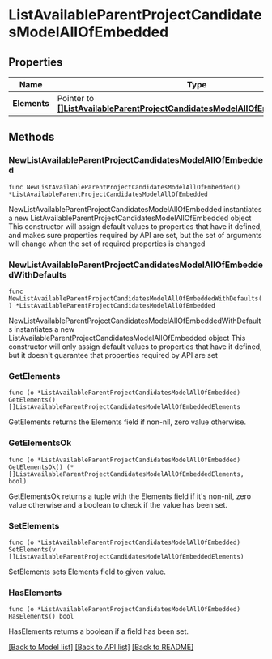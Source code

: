 # ListAvailableParentProjectCandidatesModelAllOfEmbedded

## Properties

Name | Type | Description | Notes
------------ | ------------- | ------------- | -------------
**Elements** | Pointer to [**[]ListAvailableParentProjectCandidatesModelAllOfEmbeddedElements**](ListAvailableParentProjectCandidatesModelAllOfEmbeddedElements.md) |  | [optional] 

## Methods

### NewListAvailableParentProjectCandidatesModelAllOfEmbedded

`func NewListAvailableParentProjectCandidatesModelAllOfEmbedded() *ListAvailableParentProjectCandidatesModelAllOfEmbedded`

NewListAvailableParentProjectCandidatesModelAllOfEmbedded instantiates a new ListAvailableParentProjectCandidatesModelAllOfEmbedded object
This constructor will assign default values to properties that have it defined,
and makes sure properties required by API are set, but the set of arguments
will change when the set of required properties is changed

### NewListAvailableParentProjectCandidatesModelAllOfEmbeddedWithDefaults

`func NewListAvailableParentProjectCandidatesModelAllOfEmbeddedWithDefaults() *ListAvailableParentProjectCandidatesModelAllOfEmbedded`

NewListAvailableParentProjectCandidatesModelAllOfEmbeddedWithDefaults instantiates a new ListAvailableParentProjectCandidatesModelAllOfEmbedded object
This constructor will only assign default values to properties that have it defined,
but it doesn't guarantee that properties required by API are set

### GetElements

`func (o *ListAvailableParentProjectCandidatesModelAllOfEmbedded) GetElements() []ListAvailableParentProjectCandidatesModelAllOfEmbeddedElements`

GetElements returns the Elements field if non-nil, zero value otherwise.

### GetElementsOk

`func (o *ListAvailableParentProjectCandidatesModelAllOfEmbedded) GetElementsOk() (*[]ListAvailableParentProjectCandidatesModelAllOfEmbeddedElements, bool)`

GetElementsOk returns a tuple with the Elements field if it's non-nil, zero value otherwise
and a boolean to check if the value has been set.

### SetElements

`func (o *ListAvailableParentProjectCandidatesModelAllOfEmbedded) SetElements(v []ListAvailableParentProjectCandidatesModelAllOfEmbeddedElements)`

SetElements sets Elements field to given value.

### HasElements

`func (o *ListAvailableParentProjectCandidatesModelAllOfEmbedded) HasElements() bool`

HasElements returns a boolean if a field has been set.


[[Back to Model list]](../README.md#documentation-for-models) [[Back to API list]](../README.md#documentation-for-api-endpoints) [[Back to README]](../README.md)


